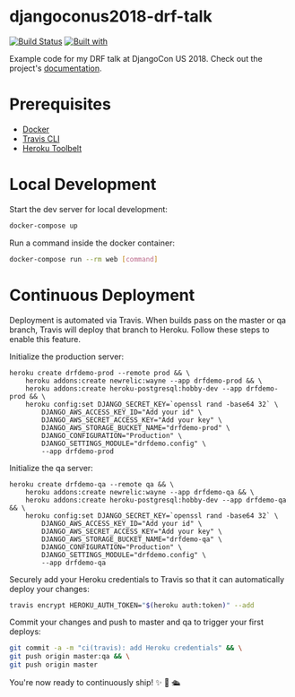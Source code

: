 # djangoconus2018-drf-talk

[![Build Status](https://travis-ci.org/drewbrew/djangoconus2018-drf-talk.svg?branch=master)](https://travis-ci.org/drewbrew/djangoconus2018-drf-talk)
[![Built with](https://img.shields.io/badge/Built_with-Cookiecutter_Django_Rest-F7B633.svg)](https://github.com/agconti/cookiecutter-django-rest)

Example code for my DRF talk at DjangoCon US 2018. Check out the project's [documentation](http://drewbrew.github.io/djangoconus2018-drf-talk/).

# Prerequisites

- [Docker](https://docs.docker.com/docker-for-mac/install/)  
- [Travis CLI](http://blog.travis-ci.com/2013-01-14-new-client/)
- [Heroku Toolbelt](https://toolbelt.heroku.com/)

# Local Development

Start the dev server for local development:
```bash
docker-compose up
```

Run a command inside the docker container:

```bash
docker-compose run --rm web [command]
```

# Continuous Deployment

Deployment is automated via Travis. When builds pass on the master or qa branch, Travis will deploy that branch to Heroku. Follow these steps to enable this feature.

Initialize the production server:

```
heroku create drfdemo-prod --remote prod && \
    heroku addons:create newrelic:wayne --app drfdemo-prod && \
    heroku addons:create heroku-postgresql:hobby-dev --app drfdemo-prod && \
    heroku config:set DJANGO_SECRET_KEY=`openssl rand -base64 32` \
        DJANGO_AWS_ACCESS_KEY_ID="Add your id" \
        DJANGO_AWS_SECRET_ACCESS_KEY="Add your key" \
        DJANGO_AWS_STORAGE_BUCKET_NAME="drfdemo-prod" \
        DJANGO_CONFIGURATION="Production" \
        DJANGO_SETTINGS_MODULE="drfdemo.config" \
        --app drfdemo-prod
```

Initialize the qa server:

```
heroku create drfdemo-qa --remote qa && \
    heroku addons:create newrelic:wayne --app drfdemo-qa && \
    heroku addons:create heroku-postgresql:hobby-dev --app drfdemo-qa && \
    heroku config:set DJANGO_SECRET_KEY=`openssl rand -base64 32` \
        DJANGO_AWS_ACCESS_KEY_ID="Add your id" \
        DJANGO_AWS_SECRET_ACCESS_KEY="Add your key" \
        DJANGO_AWS_STORAGE_BUCKET_NAME="drfdemo-qa" \
        DJANGO_CONFIGURATION="Production" \
        DJANGO_SETTINGS_MODULE="drfdemo.config" \
        --app drfdemo-qa
```

Securely add your Heroku credentials to Travis so that it can automatically deploy your changes:

```bash
travis encrypt HEROKU_AUTH_TOKEN="$(heroku auth:token)" --add
```

Commit your changes and push to master and qa to trigger your first deploys:

```bash
git commit -a -m "ci(travis): add Heroku credentials" && \
git push origin master:qa && \
git push origin master
```

You're now ready to continuously ship! ✨ 💅 🛳
